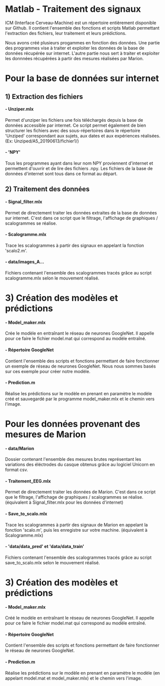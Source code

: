 # Matlab - Traitement des signaux

ICM (Interface Cerveau-Machine) est un répertoire entièrement disponible sur Github.
Il contient l'ensemble des fonctions et scripts Matlab permettant l'extraction des fichiers, leur traitement et leurs prédictions.

Nous avons créé plusieurs progammes en fonction des données. Une partie des programmes vise à traiter et exploiter les données de la base de données récupérée sur internet. L'autre partie nous sert à traiter et exploiter les donnnées récupérées à partir des mesures réalisées par Marion.
# Pour la base de données sur internet
## 1) Extraction des fichiers
#### - Unziper.mlx
Permet d'unziper les fichiers une fois téléchargés depuis la base de données accessible par internet. Ce script permet également de bien structurer les fichiers avec des sous-répertoires dans le répertoire 'Unziped' correspondant aux sujets, aux dates et aux expériences réalisées. (Ex: Unziped/A5_20190613/fichier1/)

#### - 'NPY'
Tous les programmes ayant dans leur nom NPY proviennent d'internet et permettent d'ouvrir et de lire des fichiers .npy. Les fichiers de la base de données d'internet sont tous dans ce format au départ.

## 2) Traitement des données
#### - Signal_filter.mlx
Permet de directement traiter les données extraites de la base de données sur internet. C'est dans ce script que le filtrage, l'affichage de graphiques / scalogrammes se réalise.

#### - Scalogramme.mlx
Trace les scalogrammes à partir des signaux en appelant la fonction 'scalo2.m'.

#### - data/images_A...
Fichiers contenant l'ensemble des scalogrammes tracés grâce au script scalogramme.mlx selon le mouvement réalisé.

# 3) Création des modèles et prédictions

#### - Model_maker.mlx
Crée le modèle en entraînant le réseau de neurones GoogleNet. Il appelle pour ce faire le fichier model.mat qui correspond au modèle entraîné.

#### - Répertoire GoogleNet
Contient l'ensemble des scripts et fonctions permettant de faire fonctionner un exemple de réseau de neurones GoogleNet. Nous nous sommes basés sur ces exemple pour créer notre modèle.

#### - Prediction.m
Réalise les prédictions sur le modèle en prenant en paramètre le modèle créé et sauvegardé par le programme model_maker.mlx et le chemin vers l'image.


# Pour les données provenant des mesures de Marion

#### - data/Marion
Dossier contenant l'ensemble des mesures brutes représentant les variations des éléctrodes du casque obtenus grâce au logiciel Unicorn en format csv.

#### - Traitement_EEG.mlx
Permet de directement traiter les données de Marion. C'est dans ce script que le filtrage, l'affichage de graphiques / scalogrammes se réalise. (équivalent à Signal_filter.mlx pour les données d'internet)

#### - Save_to_scalo.mlx
Trace les scalogrammes à partir des signaux de Marion en appelant la fonction 'scalo.m', puis les enregistre sur votre machine.  (équivalent à Scalogramme.mlx)

#### - 'data/data_pred' et 'data/data_train'
Fichiers contenant l'ensemble des scalogrammes tracés grâce au script save_to_scalo.mlx selon le mouvement réalisé.

# 3) Création des modèles et prédictions

#### - Model_maker.mlx
Créé le modèle en entraînant le réseau de neurones GoogleNet. Il appelle pour ce faire le fichier model.mat qui correspond au modèle entraîné.

#### - Répertoire GoogleNet
Contient l'ensemble des scripts et fonctions permettant de faire fonctionner le réseau de neurones GoogleNet.

#### - Prediction.m
Réalise les prédictions sur le modèle en prenant en paramètre le modèle (en appelant model.mat et model_maker.mlx) et le chemin vers l'image.

